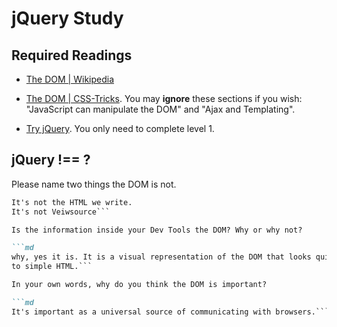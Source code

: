 # jQuery Study

## Required Readings

-   [The DOM | Wikipedia](https://en.wikipedia.org/wiki/Document_Object_Model)

-   [The DOM | CSS-Tricks](https://css-tricks.com/dom/). You may **ignore**
    these sections if you wish: "JavaScript can manipulate the DOM" and "Ajax
    and Templating".

-   [Try jQuery](http://try.jquery.com/). You only need to complete level 1.

## jQuery !== ?

Please name two things the DOM is not.

```md
It's not the HTML we write.
It's not Veiwsource```

Is the information inside your Dev Tools the DOM? Why or why not?

```md
why, yes it is. It is a visual representation of the DOM that looks quite similar
to simple HTML.```

In your own words, why do you think the DOM is important?

```md
It's important as a universal source of communicating with browsers.```

